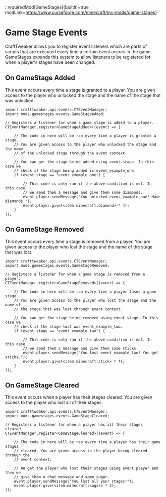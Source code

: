 ::requiredMod[GameStages]{builtIn=true modLink=https://www.curseforge.com/minecraft/mc-mods/game-stages}

# Game Stage Events
CraftTweaker allows you to register event listeners which are parts of scripts that are executed every time a certain event occurs in the game. GameStages expands this system to allow listeners to be registered for when a player's stages have been changed.

## On GameStage Added
This event occurs every time a stage is granted to a player. You are given access to the player who unlocked the stage and the name of the stage that was unlocked.

```zenscript
import crafttweaker.api.events.CTEventManager;
import mods.gamestages.events.GameStageAdded;

// Registers a listener for when a game stage is added to a player.
CTEventManager.register<GameStageAdded>((event) => {

    // The code in here will be ran every time a player is granted a stage.
    // You are given access to the player who unlocked the stage and the name
    // of the unlocked stage through the event context.

    // You can get the stage being added using event.stage. In this case we
    // check if the stage being added is event_example_one. 
    if (event.stage == "event_example_one") {

        // This code is only ran if the above condition is met. In this case
        // we send them a message and give them some diamonds.
        event.player.sendMessage("You unlocked event_example_one! Have diamonds.");
        event.player.give(<item:minecraft:diamond> * 4);
    }
});
```

## On GameStage Removed
This event occurs every time a stage is removed from a player. You are given access to the player who lost the stage and the name of the stage that was lost.

```zenscript
import crafttweaker.api.events.CTEventManager;
import mods.gamestages.events.GameStageRemoved;

// Registers a listener for when a game stage is removed from a player.
CTEventManager.register<GameStageRemoved>((event) => {

    // The code in here will be ran every time a player loses a game stage.
    // You are given access to the player who lost the stage and the name of 
    // the stage that was lost through event context.

    // You can get the stage being removed using event.stage. In this case we
    // check if the stage lost was event_example_two.
    if (event.stage == "event_example_two") {

        // This code is only ran if the above condition is met. In this case
        // we send them a message and give them some sticks.
        event.player.sendMessage("You lost event_example_two! You get sticks.");
        event.player.give(<item:minecraft:stick> * 7);
    }
});
```

## On GameStage Cleared
This event occurs when a player has their stages cleared. You are given access to the player who lost all of their stages.

```zenscript
import crafttweaker.api.events.CTEventManager;
import mods.gamestages.events.GameStageCleared;

// Registers a listener for when a player has all their stages cleared.
CTEventManager.register<GameStageCleared>((event) => {

    // The code in here will be ran every time a player has their game stages
    // cleared. You are given access to the player being cleared through the 
    // event context.

    // We get the player who lost their stages using event.player and then we 
    // give them a chat message and some sugar.
    event.player.sendMessage("You lost all your stages!");
    event.player.give(<item:minecraft:sugar> * 2);
});
```